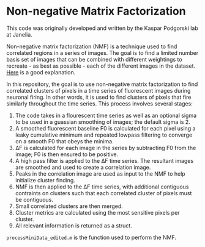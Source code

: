 # Non-negative Matrix Factorization

This code was originally developed and written by the Kaspar Podgorski lab at Janelia.

Non-negative matrix factorization (NMF) is a technique used to find correlated regions in a series of images. The goal is to find a limited number basis set of images that can be combined with different weightings to recreate - as best as possible - each of the different images in the dataset. [Here](https://blog.acolyer.org/2019/02/18/the-why-and-how-of-nonnegative-matrix-factorization/) is a good explanation. 

In this repository, the goal is to use non-negative matrix factorization to find correlated clusters of pixels in a time series of fluorescent images during neuronal firing. In other words, it is used to find clusters of pixels that fire similarly throughout the time series. This process involves several stages:

1. The code takes in a flourescent time series as well as an optional sigma to be used in a guassian smoothing of images; the default sigma is 2.
2. A smoothed fluorescent baseline F0 is calculated for each pixel using a leaky cumulative minimum and repeated lowpass filtering to converge on a smooth F0 that obeys the minima.
3. &Delta;F is calculated for each image in the series by subtracting F0 from the image; F0 is then ensured to be positive.
3. A high pass filter is applied to the &Delta;F time series. The resultant images are smoothed and used to create a correlation image.
4. Peaks in the correlation image are used as input to the NMF to help initialize cluster finding.
5. NMF is then applied to the &Delta;F time series, with additional contiguous contraints on clusters such that each correlated cluster of pixels must be contiguous.
6. Small correlated clusters are then merged.
7. Cluster metrics are calculated using the most sensitive pixels per cluster.
8. All relevant information is returned as a struct.

 `processMiniData_edited.m` is the function used to perform the NMF.
